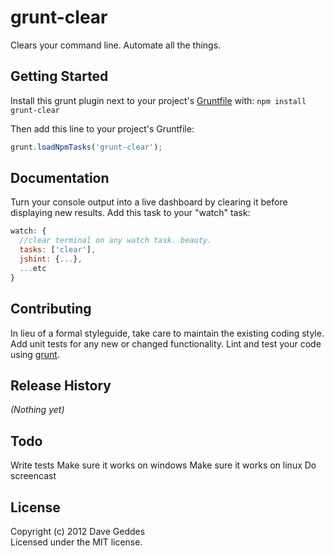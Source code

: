 # grunt-clear
Clears your command line. Automate all the things. 

## Getting Started
Install this grunt plugin next to your project's [Gruntfile][getting_started] with: `npm install grunt-clear`

Then add this line to your project's Gruntfile:

```javascript
grunt.loadNpmTasks('grunt-clear');
```

[grunt]: https://github.com/cowboy/grunt
[getting_started]: https://github.com/cowboy/grunt/blob/master/docs/getting_started.md

## Documentation
Turn your console output into a live dashboard by clearing it before displaying new results. 
Add this task to your "watch" task:

```javascript
watch: {
  //clear terminal on any watch task. beauty.
  tasks: ['clear'],
  jshint: {...},
  ...etc
}
```

## Contributing
In lieu of a formal styleguide, take care to maintain the existing coding style. Add unit tests for any new or changed functionality. Lint and test your code using [grunt][grunt].

## Release History
_(Nothing yet)_

## Todo 
Write tests
Make sure it works on windows
Make sure it works on linux
Do screencast

## License
Copyright (c) 2012 Dave Geddes  
Licensed under the MIT license.
